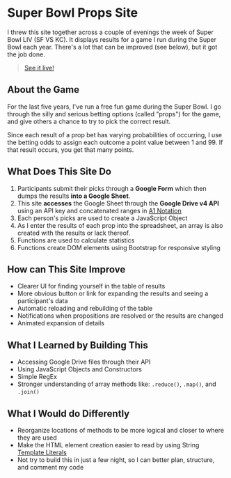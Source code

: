# Super Bowl Props Site

I threw this site together across a couple of evenings the week of Super Bowl LIV (SF VS KC). It displays results for a game I run during the Super Bowl each year. There's a lot that can be improved (see below), but it got the job done.

> [See it live!](http://liv.mathfireworks.com/)

## About the Game

For the last five years, I've run a free fun game during the Super Bowl. I go through the silly and serious betting options (called "props") for the game, and give others a chance to try to pick the correct result.

Since each result of a prop bet has varying probabilities of occurring, I use the betting odds to assign each outcome a point value between 1 and 99. If that result occurs, you get that many points.

## What Does This Site Do

1. Participants submit their picks through a **Google Form** which then dumps the results **into a Google Sheet**.
2. This site **accesses** the Google Sheet through the **Google Drive v4 API** using an API key and concatenated ranges in [A1 Notation](https://developers.google.com/sheets/api/guides/concepts#a1_notation)
3. Each person's picks are used to create a JavaScript Object
4. As I enter the results of each prop into the spreadsheet, an array is also created with the results or lack thereof.
5. Functions are used to calculate statistics
6. Functions create DOM elements using Bootstrap for responsive styling

## How can This Site Improve

- Clearer UI for finding yourself in the table of results
- More obvious button or link for expanding the results and seeing a participant's data
- Automatic reloading and rebuilding of the table
- Notifications when propositions are resolved or the results are changed
- Animated expansion of details

## What I Learned by Building This

- Accessing Google Drive files through their API
- Using JavaScript Objects and Constructors
- Simple RegEx
- Stronger understanding of array methods like: `.reduce()`, `.map()`, and `.join()`

## What I Would do Differently

- Reorganize locations of methods to be more logical and closer to where they are used
- Make the HTML element creation easier to read by using String [Template Literals](https://developer.mozilla.org/en-US/docs/Web/JavaScript/Reference/Template_literals)
- Not try to build this in just a few night, so I can better plan, structure, and comment my code
